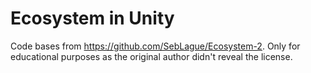 # Ecosystem in Unity
Code bases from https://github.com/SebLague/Ecosystem-2.
Only for educational purposes as the original author didn't reveal the license.
